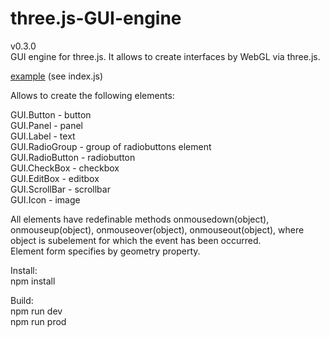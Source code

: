 # three.js-GUI-engine
v0.3.0  
GUI engine for three.js. It allows to create interfaces by WebGL via three.js.  

[example](https://gui.lvlb.ru) (see index.js)  

Allows to create the following elements:  

GUI.Button - button  
GUI.Panel - panel  
GUI.Label - text  
GUI.RadioGroup - group of radiobuttons element  
GUI.RadioButton - radiobutton  
GUI.CheckBox - checkbox  
GUI.EditBox - editbox  
GUI.ScrollBar - scrollbar  
GUI.Icon - image  

All elements have redefinable methods onmousedown(object), onmouseup(object), onmouseover(object), onmouseout(object), where object is subelement for which the event has been occurred.  
Element form specifies by geometry property.  

Install:  
npm install  

Build:  
npm run dev  
npm run prod  